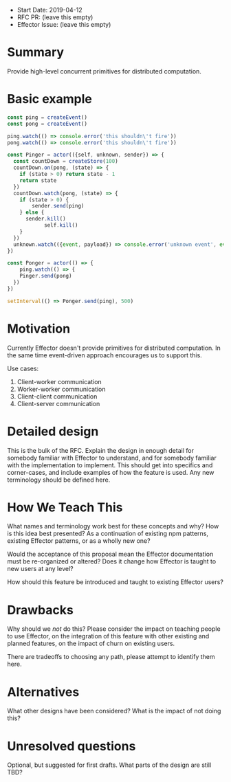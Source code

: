 - Start Date: 2019-04-12
- RFC PR: (leave this empty)
- Effector Issue: (leave this empty)

# Summary

Provide high-level concurrent primitives for distributed computation.

# Basic example

```js
const ping = createEvent()
const pong = createEvent()

ping.watch(() => console.error('this shouldn\'t fire'))
pong.watch(() => console.error('this shouldn\'t fire'))

const Pinger = actor(({self, unknown, sender}) => {
  const countDown = createStore(100)
  countDown.on(pong, (state) => {
    if (state > 0) return state - 1
    return state
  })
  countDown.watch(pong, (state) => {
    if (state > 0) {
    	sender.send(ping)
    } else {
      sender.kill()
			self.kill()
    }
  })
  unknown.watch(({event, payload}) => console.error('unknown event', event, payload))
})

const Ponger = actor(() => {
	ping.watch(() => {
    Pinger.send(pong)
  })
})

setInterval(() => Ponger.send(ping), 500)
```

# Motivation

Currently Effector doesn't provide primitives for distributed computation.
In the same time event-driven approach encourages us to support this.

Use cases:

1. Client-worker communication
2. Worker-worker communication
3. Client-client communication
4. Client-server communication

# Detailed design

This is the bulk of the RFC. Explain the design in enough detail for somebody
familiar with Effector to understand, and for somebody familiar with the
implementation to implement. This should get into specifics and corner-cases,
and include examples of how the feature is used. Any new terminology should be
defined here.

# How We Teach This

What names and terminology work best for these concepts and why? How is this
idea best presented? As a continuation of existing npm patterns, existing Effector
patterns, or as a wholly new one?

Would the acceptance of this proposal mean the Effector documentation must be
re-organized or altered? Does it change how Effector is taught to new users
at any level?

How should this feature be introduced and taught to existing Effector users?

# Drawbacks

Why should we _not_ do this? Please consider the impact on teaching people to
use Effector, on the integration of this feature with other existing and planned
features, on the impact of churn on existing users.

There are tradeoffs to choosing any path, please attempt to identify them here.

# Alternatives

What other designs have been considered? What is the impact of not doing this?

# Unresolved questions

Optional, but suggested for first drafts. What parts of the design are still
TBD?
